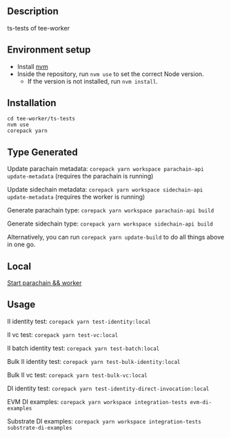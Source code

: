 ## Description

ts-tests of tee-worker

## Environment setup

-   Install [nvm](https://github.com/nvm-sh/nvm)
-   Inside the repository, run `nvm use` to set the correct Node version.
    -   If the version is not installed, run `nvm install`.

## Installation

```
cd tee-worker/ts-tests
nvm use
corepack yarn
```

## Type Generated

Update parachain metadata: `corepack yarn workspace parachain-api update-metadata` (requires the parachain is running)

Update sidechain metadata: `corepack yarn workspace sidechain-api update-metadata` (requires the worker is running)

Generate parachain type: `corepack yarn workspace parachain-api build`

Generate sidechain type: `corepack yarn workspace sidechain-api build`

Alternatively, you can run `corepack yarn update-build` to do all things above in one go.

## Local

[Start parachain && worker](https://github.com/litentry/litentry-parachain/blob/dev/README.md)

## Usage

II identity test: `corepack yarn test-identity:local`

II vc test: `corepack yarn test-vc:local`

II batch identity test: `corepack yarn test-batch:local`

Bulk II identity test: `corepack yarn test-bulk-identity:local`

Bulk II vc test: `corepack yarn test-bulk-vc:local`

DI identity test: `corepack yarn test-identity-direct-invocation:local`

EVM DI examples: `corepack yarn workspace integration-tests evm-di-examples`

Substrate DI examples: `corepack yarn workspace integration-tests substrate-di-examples`
